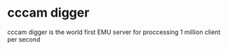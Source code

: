 # cccam digger
cccam digger is the world first EMU server for proccessing 1 million client per second
